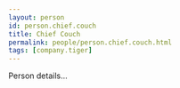 ```yaml
---
layout: person
id: person.chief.couch
title: Chief Couch
permalink: people/person.chief.couch.html
tags: [company.tiger]
---
```


Person details...